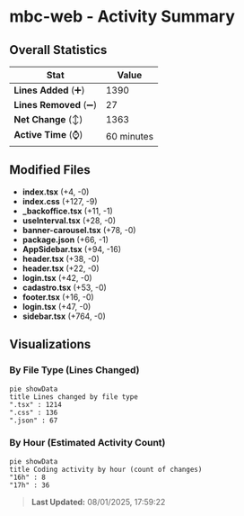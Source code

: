 # mbc-web - Activity Summary 

## Overall Statistics

| Stat                   | Value                                                             |
| ---------------------- | ----------------------------------------------------------------- |
| **Lines Added** (➕)   | 1390                                          |
| **Lines Removed** (➖) | 27                                        |
| **Net Change** (↕)    | 1363                |
| **Active Time** (⌚)   | 60 minutes |


## Modified Files
- **index.tsx** (+4, -0)
- **index.css** (+127, -9)
- **_backoffice.tsx** (+11, -1)
- **useInterval.tsx** (+28, -0)
- **banner-carousel.tsx** (+78, -0)
- **package.json** (+66, -1)
- **AppSidebar.tsx** (+94, -16)
- **header.tsx** (+38, -0)
- **header.tsx** (+22, -0)
- **login.tsx** (+42, -0)
- **cadastro.tsx** (+53, -0)
- **footer.tsx** (+16, -0)
- **login.tsx** (+47, -0)
- **sidebar.tsx** (+764, -0)

## Visualizations

### By File Type (Lines Changed)

```mermaid
pie showData
title Lines changed by file type
".tsx" : 1214
".css" : 136
".json" : 67
```

### By Hour (Estimated Activity Count)

```mermaid
pie showData
title Coding activity by hour (count of changes)
"16h" : 8
"17h" : 36
```


> **Last Updated:** 08/01/2025, 17:59:22